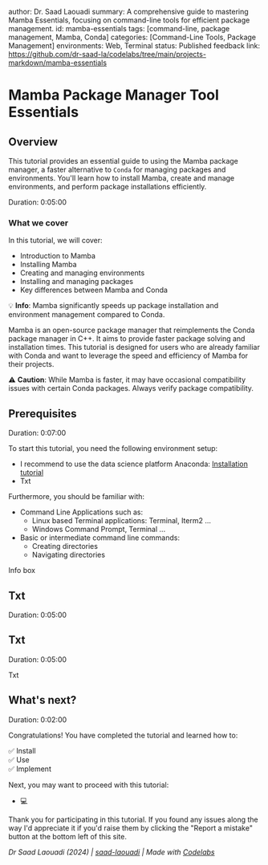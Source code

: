author: Dr. Saad Laouadi
summary: A comprehensive guide to mastering Mamba Essentials, focusing on command-line tools for efficient package management.
id: mamba-essentials
tags: [command-line, package management, Mamba, Conda]
categories: [Command-Line Tools, Package Management]
environments: Web, Terminal
status: Published
feedback link: https://github.com/dr-saad-la/codelabs/tree/main/projects-markdown/mamba-essentials


<!-- ============================================= -->
# Mamba Package Manager Tool Essentials

## Overview
This tutorial provides an essential guide to using the Mamba package manager, a faster alternative to `Conda` for managing packages and environments. You'll learn how to install Mamba, create and manage environments, and perform package installations efficiently.

Duration: 0:05:00

### What we cover
In this tutorial, we will cover:
- Introduction to Mamba
- Installing Mamba
- Creating and managing environments
- Installing and managing packages
- Key differences between Mamba and Conda


<aside class="positive">
💡 <strong>Info</strong>: Mamba significantly speeds up package installation and environment management compared to Conda.
</aside>

Mamba is an open-source package manager that reimplements the Conda package manager in C++. It aims to provide faster package solving and installation times. This tutorial is designed for users who are already familiar with Conda and want to leverage the speed and efficiency of Mamba for their projects.

<aside class="negative">
⚠️ <strong>Caution</strong>: While Mamba is faster, it may have occasional compatibility issues with certain Conda packages. Always verify package compatibility.
</aside>


<!-- ================================================== -->
## Prerequisites



Duration: 0:07:00

To start this tutorial, you need the following environment setup:

- I recommend to use the data science platform Anaconda: [Installation tutorial]()
- Txt

Furthermore, you should be familiar with:

- Command Line Applications such as:
	- Linux based Terminal applications: Terminal, Iterm2 ...
	- Windows Command Prompt, Terminal ...
- Basic or intermediate command line commands:
	- Creating directories
	- Navigating directories 
	
<aside class="positive">
Info box
</aside>

<!-- ------------------------ -->
## Txt

Duration: 0:05:00




<!-- ------------------------ -->
## Txt

Duration: 0:05:00

Txt

<!-- ------------------------ -->
## What's next?

Duration: 0:02:00

Congratulations! You have completed the tutorial and learned how to:

✅ Install  
✅ Use  
✅ Implement  

Next, you may want to proceed with this tutorial:

- 💻[](https://dr-saad-la.github.io/codelabs/codelabs/CODELAB_NAME)


Thank you for participating in this tutorial. If you found any issues along the way I'd appreciate it if you'd raise them by clicking the "Report a mistake" button at the bottom left of this site.

*Dr Saad Laouadi (2024) | [saad-laouadi](https://www.dr-saad-la.github.io) | Made with [Codelabs](https://github.com/googlecodelabs/tools)*
